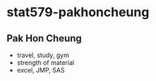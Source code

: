# stat579-pakhoncheung
## Pak Hon Cheung
- travel, study, gym
- strength of material
- excel, JMP, SAS
